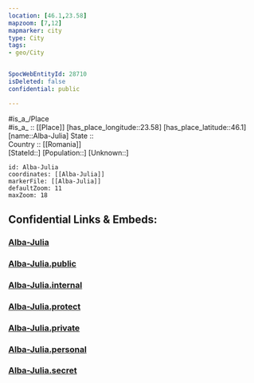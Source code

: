 ```yaml
---
location: [46.1,23.58] 
mapzoom: [7,12] 
mapmarker: city 
type: City
tags:
- geo/City


SpocWebEntityId: 28710
isDeleted: false
confidential: public

---
```

#is_a_/Place  
#is_a_ :: [[Place]] 
[has_place_longitude::23.58] 
[has_place_latitude::46.1] 
[name::Alba-Julia] 
State ::  
Country :: [[Romania]]  
[StateId::] 
[Population::] 
[Unknown::] 


```leaflet
id: Alba-Julia
coordinates: [[Alba-Julia]] 
markerFile: [[Alba-Julia]] 
defaultZoom: 11 
maxZoom: 18
```


## Confidential Links & Embeds: 

### [Alba-Julia](/_Standards/Earth/Continent/Europe/Europe~East/Romania/Regions~Romania/Romania~Centru/Alba/City/Alba-Julia.md) 

### [Alba-Julia.public](/_public/Earth/Continent/Europe/Europe~East/Romania/Regions~Romania/Romania~Centru/Alba/City/Alba-Julia.public.md) 

### [Alba-Julia.internal](/_internal/Earth/Continent/Europe/Europe~East/Romania/Regions~Romania/Romania~Centru/Alba/City/Alba-Julia.internal.md) 

### [Alba-Julia.protect](/_protect/Earth/Continent/Europe/Europe~East/Romania/Regions~Romania/Romania~Centru/Alba/City/Alba-Julia.protect.md) 

### [Alba-Julia.private](/_private/Earth/Continent/Europe/Europe~East/Romania/Regions~Romania/Romania~Centru/Alba/City/Alba-Julia.private.md) 

### [Alba-Julia.personal](/_personal/Earth/Continent/Europe/Europe~East/Romania/Regions~Romania/Romania~Centru/Alba/City/Alba-Julia.personal.md) 

### [Alba-Julia.secret](/_secret/Earth/Continent/Europe/Europe~East/Romania/Regions~Romania/Romania~Centru/Alba/City/Alba-Julia.secret.md)

